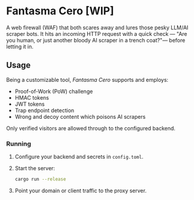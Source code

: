 # Fantasma Cero [WIP]

A web firewall (WAF) that both scares away and lures those pesky LLM/AI scraper bots. It hits an incoming HTTP request with a quick check — "Are you human, or just another bloody AI scraper in a trench coat?"— before letting it in.


## Usage

Being a customizable tool, *Fantasma Cero*  supports and employs:
* Proof-of-Work (PoW) challenge
* HMAC tokens
* JWT tokens
* Trap endpoint detection
* Wrong and decoy content which poisons AI scrapers

Only verified visitors are allowed through to the configured backend.

### Running

1. Configure your backend and secrets in `config.toml`.
2. Start the server:

   ```bash
   cargo run --release
   ```
3. Point your domain or client traffic to the proxy server.
